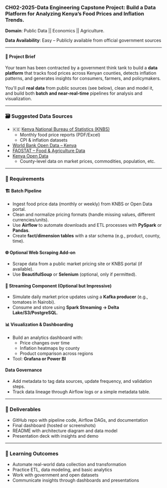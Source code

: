 ### **CH02-2025-Data Engineering Capstone Project: Build a Data Platform for Analyzing Kenya’s Food Prices and Inflation Trends.**

**Domain**: Public Data || Economics || Agriculture.

**Data Availability**: Easy – Publicly available from official government sources  

---
#### **🧩 Project Brief**

Your team has been contracted by a government think tank to build a **data platform** that tracks food prices across Kenyan counties, detects inflation patterns, and generates insights for consumers, farmers, and policymakers.

You'll pull **real data** from public sources (see below), clean and model it, and build both **batch and near-real-time** pipelines for analysis and visualization.

---

### **🗃️ Suggested Data Sources**
- 🇰🇪 [Kenya National Bureau of Statistics (KNBS)](https://www.knbs.or.ke/)
  - Monthly food price reports (PDF/Excel)
  - CPI & inflation datasets  
- [World Bank Open Data – Kenya](https://data.worldbank.org/country/kenya)
- [FAOSTAT – Food & Agriculture Data](https://www.fao.org/faostat/)
- [Kenya Open Data](https://kenya.opendataforafrica.org/)  
  - County-level data on market prices, commodities, population, etc.

---

### **🔧 Requirements**

#### **🏗️ Batch Pipeline**
- Ingest food price data (monthly or weekly) from KNBS or Open Data portal.
- Clean and normalize pricing formats (handle missing values, different currencies/units).
- Use **Airflow** to automate downloads and ETL processes with **PySpark** or **Pandas**.
- Create **fact/dimension tables** with a star schema (e.g., product, county, time).

#### **🌐 Optional Web Scraping Add-on**
- Scrape data from a public market pricing site or KNBS portal (if available).
- Use **BeautifulSoup** or **Selenium** (optional, only if permitted).

#### **📡 Streaming Component (Optional but Impressive)**
- Simulate daily market price updates using a **Kafka producer** (e.g., tomatoes in Nairobi).
- Consume and store using **Spark Streaming → Delta Lake/S3/PostgreSQL**.

#### **📊 Visualization & Dashboarding**
- Build an analytics dashboard with:
  - Price changes over time
  - Inflation heatmaps by county
  - Product comparison across regions
- Tool: **Grafana or Power BI**

#### **Data Governance**
- Add metadata to tag data sources, update frequency, and validation steps.
- Track data lineage through Airflow logs or a simple metadata table.

---

### **📁 Deliverables**
- GitHub repo with pipeline code, Airflow DAGs, and documentation
- Final dashboard (hosted or screenshots)
- README with architecture diagram and data model
- Presentation deck with insights and demo

---

### **🧠 Learning Outcomes**
- Automate real-world data collection and transformation  
- Practice ETL, data modeling, and basic analytics  
- Work with government and open datasets  
- Communicate insights through dashboards and presentations  

